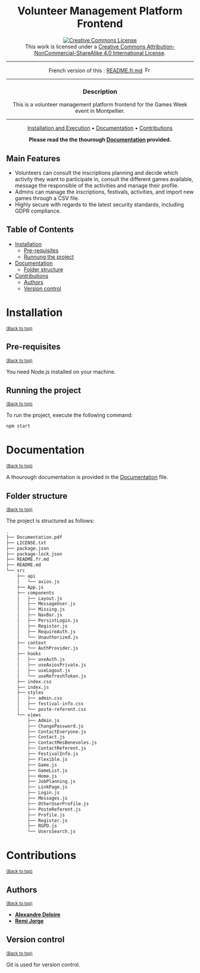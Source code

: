 <div align="center">

# Volunteer Management Platform Frontend

<a rel="license" href="http://creativecommons.org/licenses/by-nc-sa/4.0/"><img alt="Creative Commons License" style="border-width:0" src="https://i.creativecommons.org/l/by-nc-sa/4.0/88x31.png" /></a><br />This work is licensed under a <a rel="license" href="http://creativecommons.org/licenses/by-nc-sa/4.0/">Creative Commons Attribution-NonCommercial-ShareAlike 4.0 International License</a>.

---

French version of this : [README.fr.md](README.fr.md)
<a href="README.fr.md"><img src="https://upload.wikimedia.org/wikipedia/commons/thumb/c/c3/Flag_of_France.svg/1200px-Flag_of_France.svg.png" width="20" height="15" alt="French version"></a>

---

### **Description**

This is a volunteer management platform frontend for the Games Week event in Montpellier. 

---

[Installation and Execution](#installation) •
[Documentation](#documentation) •
[Contributions](#contributions)

**Please read the the thourough [Documentation](Documentation.pdf) provided.**
</div>


## Main Features

- Volunteers can consult the inscriptions planning and decide which activity they want to participate in, consult the different games available, message the responsible of the activities and manage their profile.
- Admins can manage the inscriptions, festivals, activities, and import new games through a CSV file.
- Highly secure with regards to the latest security standards, including GDPR compliance.


## Table of Contents

- [Installation](#installation)
  - [Pre-requisites](#pre-requisites)
  - [Runnung the project](#running-the-project)
- [Documentation](#documentation)
  - [Folder structure](#folder-structure)
- [Contributions](#contributions)
  - [Authors](#authors)
  - [Version control](#version-control)

# Installation
<sup>[(Back to top)](#table-of-contents)</sup>

## Pre-requisites
<sup>[(Back to top)](#table-of-contents)</sup>

You need Node.js installed on your machine.

## Running the project
<sup>[(Back to top)](#table-of-contents)</sup>

To run the project, execute the following command:

```bash
npm start
```

# Documentation
<sup>[(Back to top)](#table-of-contents)</sup>

A thourough documentation is provided in the [Documentation](Documentation.pdf) file.


## Folder structure
<sup>[(Back to top)](#table-of-contents)</sup>

The project is structured as follows:
```bash
.
├── Documentation.pdf
├── LICENSE.txt
├── package.json
├── package-lock.json
├── README.fr.md
├── README.md
└── src
    ├── api
    │   └── axios.js
    ├── App.js
    ├── components
    │   ├── Layout.js
    │   ├── MessageUser.js
    │   ├── Missing.js
    │   ├── NavBar.js
    │   ├── PersistLogin.js
    │   ├── Register.js
    │   ├── RequireAuth.js
    │   └── Unauthorized.js
    ├── context
    │   └── AuthProvider.js
    ├── hooks
    │   ├── useAuth.js
    │   ├── useAxiosPrivate.js
    │   ├── useLogout.js
    │   └── useRefreshToken.js
    ├── index.css
    ├── index.js
    ├── styles
    │   ├── admin.css
    │   ├── festival-info.css
    │   └── poste-referent.css
    └── views
        ├── Admin.js
        ├── ChangePassword.js
        ├── ContactEveryone.js
        ├── Contact.js
        ├── ContactMesBenevoles.js
        ├── ContactReferent.js
        ├── FestivalInfo.js
        ├── Flexible.js
        ├── Game.js
        ├── GameList.js
        ├── Home.js
        ├── JobPlanning.js
        ├── LinkPage.js
        ├── Login.js
        ├── Messages.js
        ├── OtherUserProfile.js
        ├── PosteReferent.js
        ├── Profile.js
        ├── Register.js
        ├── RGPD.js
        └── UsersSearch.js
```

# Contributions
<sup>[(Back to top)](#table-of-contents)</sup>

## Authors
<sup>[(Back to top)](#table-of-contents)</sup>

- [**Alexandre Deloire**](https://github.com/alexdeloire)
- [**Remi Jorge**](https://github.com/RemiJorge)

## Version control
<sup>[(Back to top)](#table-of-contents)</sup>

Git is used for version control.